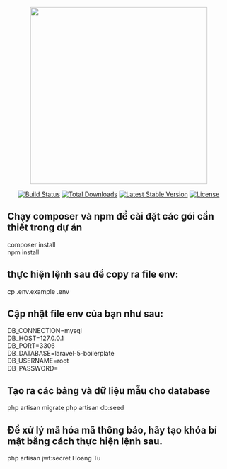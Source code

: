 <p align="center"><a href="https://laravel.com" target="_blank"><img src="https://raw.githubusercontent.com/laravel/art/master/logo-lockup/5%20SVG/2%20CMYK/1%20Full%20Color/laravel-logolockup-cmyk-red.svg" width="400"></a></p>

<p align="center">
<a href="https://travis-ci.org/laravel/framework"><img src="https://travis-ci.org/laravel/framework.svg" alt="Build Status"></a>
<a href="https://packagist.org/packages/laravel/framework"><img src="https://img.shields.io/packagist/dt/laravel/framework" alt="Total Downloads"></a>
<a href="https://packagist.org/packages/laravel/framework"><img src="https://img.shields.io/packagist/v/laravel/framework" alt="Latest Stable Version"></a>
<a href="https://packagist.org/packages/laravel/framework"><img src="https://img.shields.io/packagist/l/laravel/framework" alt="License"></a>
</p>

## Chạy composer và npm để cài đặt các gói cần thiết trong dự án
composer install <br>
npm install

## thực hiện lệnh sau để copy ra file env:
cp .env.example .env

## Cập nhật file env của bạn như sau:
DB_CONNECTION=mysql          
DB_HOST=127.0.0.1            
DB_PORT=3306                 
DB_DATABASE=laravel-5-boilerplate       
DB_USERNAME=root             
DB_PASSWORD=

## Tạo ra các bảng và dữ liệu mẫu cho database
php artisan migrate
php artisan db:seed

## Để xử lý mã hóa mã thông báo, hãy tạo khóa bí mật bằng cách thực hiện lệnh sau.

php artisan jwt:secret
Hoang Tu
